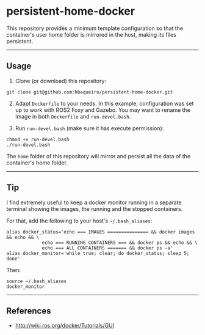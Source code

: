# persistent-home-docker
This repository provides a minimum template configuration so that the container's user home folder is mirrored in the host, making its files persistent.

---
## Usage

1. Clone (or download) this repository:
```
git clone git@github.com:hbaqueiro/persistent-home-docker.git
```
2. Adapt `Dockerfile` to your needs.
In this example, configuration was set up to work with ROS2 Foxy and Gazebo. You
may want to rename the image in both `Dockerfile` and `run-devel.bash`.

3. Run `run-devel.bash` (make sure it has execute permission):

```
chmod +x run-devel.bash
./run-devel.bash
```

The `home` folder of this repository will mirror and persist all the data of the container's home folder.

---
## Tip

I find extremely useful to keep a docker monitor running in a separate terminal
showing the images, the running and the stopped containers.

For that, add the
following to your host's `~/.bash_aliases`:

```
alias docker_status='echo === IMAGES =============== && docker images && echo && \
             echo === RUNNING CONTAINERS === && docker ps && echo && \
             echo === ALL CONTAINERS ======= && docker ps -a'
alias docker_monitor='while true; clear; do docker_status; sleep 5; done'
```
Then:
```
source ~/.bash_aliases
docker_monitor
```

---
## References
- http://wiki.ros.org/docker/Tutorials/GUI

